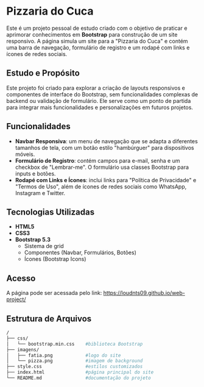 # Pizzaria do Cuca

Este é um projeto pessoal de estudo criado com o objetivo de praticar e aprimorar conhecimentos em **Bootstrap** para construção de um site responsivo. A página simula um site para a "Pizzaria do Cuca" e contém uma barra de navegação, formulário de registro e um rodapé com links e ícones de redes sociais.

## Estudo e Propósito
Este projeto foi criado para explorar a criação de layouts responsivos e componentes de interface do Bootstrap, sem funcionalidades complexas de backend ou validação de formulário. Ele serve como um ponto de partida para integrar mais funcionalidades e personalizações em futuros projetos.

## Funcionalidades
- **Navbar Responsiva**: um menu de navegação que se adapta a diferentes tamanhos de tela, com um botão estilo "hambúrguer" para dispositivos móveis.
- **Formulário de Registro**: contém campos para e-mail, senha e um checkbox de "Lembrar-me". O formulário usa classes Bootstrap para inputs e botões.
- **Rodapé com Links e Ícones**: inclui links para "Política de Privacidade" e "Termos de Uso", além de ícones de redes sociais como WhatsApp, Instagram e Twitter.

## Tecnologias Utilizadas
- **HTML5**
- **CSS3**
- **Bootstrap 5.3**
  - Sistema de grid
  - Componentes (Navbar, Formulários, Botões)
  - Ícones (Bootstrap Icons)
 
## Acesso
A página pode ser acessada pelo link: https://loudnts09.github.io/web-project/

## Estrutura de Arquivos
```bash
/
├── css/
│   └── bootstrap.min.css    #biblioteca Bootstrap
├── imagens/
│   ├── fatia.png            #logo do site
│   └── pizza.png            #imagem de background
├── style.css                #estilos customizados
├── index.html               #página principal do site
└── README.md                #documentação do projeto
